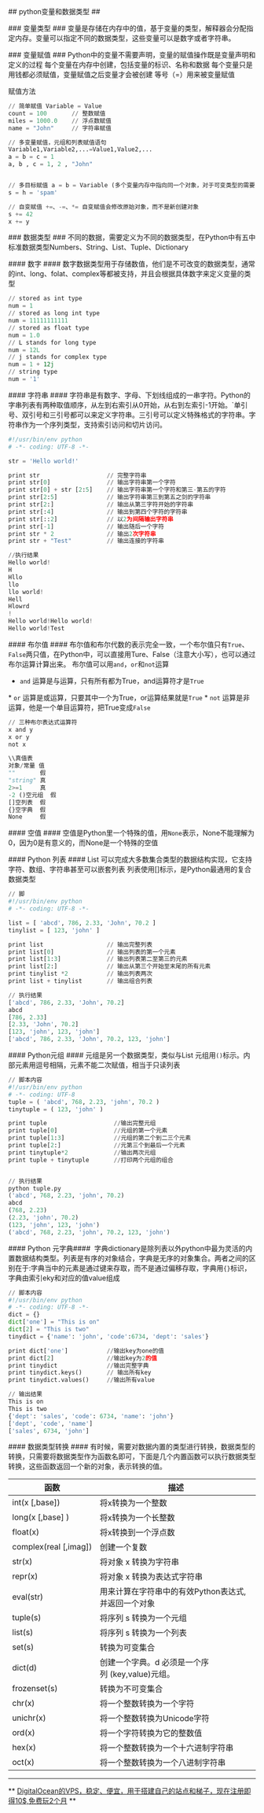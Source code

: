 ## python变量和数据类型 ##

### 变量类型 ###
变量是存储在内存中的值，基于变量的类型，解释器会分配指定内存。变量可以指定不同的数据类型，这些变量可以是数字或者字符串。

### 变量赋值 ###
Python中的变量不需要声明，变量的赋值操作既是变量声明和定义的过程
每个变量在内存中创建，包括变量的标识、名称和数据
每个变量只是用钱都必须赋值，变量赋值之后变量才会被创建
等号（=）用来被变量赋值

赋值方法
```python
// 简单赋值 Variable = Value
count = 100       // 整数赋值
miles = 1000.0    // 浮点数赋值 
name = "John"     // 字符串赋值

// 多变量赋值，元组和列表赋值语句
Variable1,Variable2,...=Value1,Value2,...
a = b = c = 1
a, b , c = 1, 2 , "John"


// 多目标赋值 a = b = Variable (多个变量内存中指向同一个对象，对于可变类型的需要，修改一个会对其他影响)
s = h = 'spam'

// 自变赋值 +=、-=、*= 自变赋值会修改原始对象，而不是新创建对象
s += 42
x += y
```

### 数据类型 ###
不同的数据，需要定义为不同的数据类型，在Python中有五中标准数据类型Numbers、String、List、Tuple、Dictionary

#### 数字 ####
数字数据类型用于存储数值，他们是不可改变的数据类型，通常的int、long、folat、complex等都被支持，并且会根据具体数字来定义变量的类型
```python
// stored as int type
num = 1 
// stored as long int type
num = 11111111111
// stored as float type
num = 1.0
// L stands for long type
num = 12L
// j stands for complex type
num = 1 + 12j
// string type
num = '1'
```

#### 字符串 ####
字符串是有数字、字母、下划线组成的一串字符。Python的字串列表有两种取值顺序，从左到右索引从0开始，从右到左索引-1开始。`单引号、双引号和三引号都可以来定义字符串。三引号可以定义特殊格式的字符串。字符串作为一个序列类型，支持索引访问和切片访问。
```python
#!/usr/bin/env python
# -*- coding: UTF-8 -*-

str = 'Hello world!'

print str                   // 完整字符串
print str[0]                // 输出字符串第一个字符
print str[0] + str [2:5]    // 输出字符串第一个字符和第三-第五的字符
print str[2:5]              // 输出字符串第三到第五之剑的字符串
print str[2:]               // 输出从第三字符开始的字符串
print str[:4]               // 输出到第四个字符的字符串
print str[::2]              // 以2为间隔输出字符串
print str[-1]               // 输出随后一个字符
print str * 2               // 输出2次字符串
print str + "Test"          // 输出连接的字符串

//执行结果
Hello world!
H
Hllo
llo
llo world!
Hell
Hlowrd
!
Hello world!Hello world!
Hello world!Test
```

#### 布尔值 ####
布尔值和布尔代数的表示完全一致，一个布尔值只有`True`、`False`两只值，在Python中，可以直接用Ture、False（注意大小写），也可以通过布尔运算计算出来。
布尔值可以用`and`，`or`和`not`运算

* `and` 运算是与运算，只有所有都为True，and运算符才是`True`

* `or` 运算是或运算，只要其中一个为True，or运算结果就是`True`
* `not` 运算是非运算，他是一个单目运算符，把True变成`False`

```python
// 三种布尔表达式运算符
x and y
x or y
not x
```

```python
\\真值表
对象/常量 值
""       假
"string" 真 
2>=1     真
-2 ()空元组  假
[]空列表  假
{}空字典  假
None     假
```

#### 空值 ####
空值是Python里一个特殊的值，用`None`表示，None不能理解为0，因为0是有意义的，而None是一个特殊的空值

#### Python 列表 ####
List 可以完成大多数集合类型的数据结构实现，它支持字符、数组、字符串甚至可以嵌套列表
列表使用[]标示，是Python最通用的复合数据类型
```python
// 脚
#!/usr/bin/env python
# -*- coding: UTF-8 -*-

list = [ 'abcd', 786, 2.33, 'John', 70.2 ]
tinylist = [ 123, 'john' ]

print list                  // 输出完整列表
print list[0]               // 输出列表的第一个元素
print list[1:3]             // 输出列表第二至第三的元素
print list[2:]              // 输出从第三个开始至末尾的所有元素
print tinylist *2           // 输出列表两次
print list + tinylist       // 输出组合列表

// 执行结果
['abcd', 786, 2.33, 'John', 70.2]
abcd
[786, 2.33]
[2.33, 'John', 70.2]
[123, 'john', 123, 'john']
['abcd', 786, 2.33, 'John', 70.2, 123, 'john']
```


#### Python元组 ####
元组是另一个数据类型，类似与List
元组用`()`标示。内部元素用逗号相隔，元素不能二次赋值，相当于只读列表
```python
// 脚本内容
#!/usr/bin/env python
# -*- coding: UTF-8
tuple = ( 'abcd', 768, 2.23, 'john', 70.2 )
tinytuple = ( 123, 'john' )

print tuple                   //输出完整元组
print tuple[0]                //元组的第一个元素
print tuple[1:3]              //元组的第二个到二三个元素
print tuple[2:]               //元第三个到最后一个元素
print tinytuple*2             //输出两次元组
print tuple + tinytuple       //打印两个元组的组合


// 执行结果
python tuple.py 
('abcd', 768, 2.23, 'john', 70.2)
abcd
(768, 2.23)
(2.23, 'john', 70.2)
(123, 'john', 123, 'john')
('abcd', 768, 2.23, 'john', 70.2, 123, 'john')
```

#### Python 元字典#### 
字典dictionary是除列表以外python中最为灵活的内置数据结构类型。列表是有序的对象结合，字典是无序的对象集合。两者之间的区别在于:字典当中的元素是通过键来存取，而不是通过偏移存取，字典用`{}`标识，字典由索引eky和对应的值value组成
```python
// 脚本内容
#!/usr/bin/env python
# -*- coding: UTF-8 -*-
dict = {}                             
dict['one'] = "This is on"                                
dict[2] = "This is two"                                   
tinydict = {'name': 'john', 'code':6734, 'dept': 'sales'} 

print dict['one']           //输出key为one的值                                     
print dict[2]               //输出key为2的值
print tinydict              //输出完整字典
print tinydict.keys()       // 输出所有key
print tinydict.values()     //输出所有value

// 输出结果
This is on 
This is two
{'dept': 'sales', 'code': 6734, 'name': 'john'}
['dept', 'code', 'name']
['sales', 6734, 'john']
```

#### 数据类型转换 ####
有时候，需要对数据内置的类型进行转换，数据类型的转换，只需要将数据类型作为函数名即可，下面是几个内置函数可以执行数据类型转换，这些函数返回一个新的对象，表示转换的值。

| 函数                    | 描述                              |
| --------------------- | ------------------------------- |
| int(x [,base])        | 将x转换为一个整数                       |
| long(x [,base] )      | 将x转换为一个长整数                      |
| float(x)              | 将x转换到一个浮点数                      |
| complex(real [,imag]) | 创建一个复数                          |
| str(x)                | 将对象 x 转换为字符串                    |
| repr(x)               | 将对象 x 转换为表达式字符串                 |
| eval(str)             | 用来计算在字符串中的有效Python表达式,并返回一个对象   |
| tuple(s)              | 将序列 s 转换为一个元组                   |
| list(s)               | 将序列 s 转换为一个列表                   |
| set(s)                | 转换为可变集合                         |
| dict(d)               | 创建一个字典。d 必须是一个序列 (key,value)元组。 |
| frozenset(s)          | 转换为不可变集合                        |
| chr(x)                | 将一个整数转换为一个字符                    |
| unichr(x)             | 将一个整数转换为Unicode字符               |
| ord(x)                | 将一个字符转换为它的整数值                   |
| hex(x)                | 将一个整数转换为一个十六进制字符串               |
| oct(x)                | 将一个整数转换为一个八进制字符串                |


---
** [DigitalOcean的VPS，稳定、便宜，用于搭建自己的站点和梯子，现在注册即得10$,免费玩2个月](https://www.digitalocean.com/?refcode=9e4ab85e22ec) **
